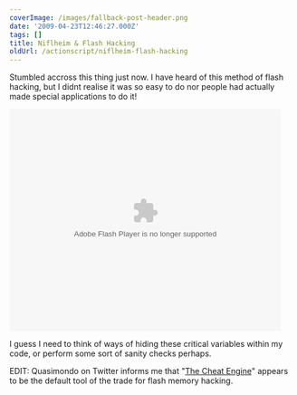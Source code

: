 ```yaml
---
coverImage: /images/fallback-post-header.png
date: '2009-04-23T12:46:27.000Z'
tags: []
title: Niflheim & Flash Hacking
oldUrl: /actionscript/niflheim-flash-hacking
---
```


Stumbled accross this thing just now. I have heard of this method of flash hacking, but I didnt realise it was so easy to do nor people had actually made special applications to do it!

<!-- more -->

<object width="480" height="392" data="https://flash.revver.com/player/1.0/player.swf?mediaId=855160&amp;affiliate=34929" type="application/x-shockwave-flash"><param name="id" value="revver85516012404869925462841" /><param name="Movie" value="https://flash.revver.com/player/1.0/player.swf?mediaId=855160&amp;affiliate=34929" /><param name="FlashVars" value="allowFullScreen=true" /><param name="AllowFullScreen" value="true" /><param name="AllowScriptAccess" value="always" /><param name="flashvars" value="allowFullScreen=true" /><param name="src" value="https://flash.revver.com/player/1.0/player.swf?mediaId=855160&amp;affiliate=34929" /><param name="allowfullscreen" value="true" /></object>

I guess I need to think of ways of hiding these critical variables within my code, or perform some sort of sanity checks perhaps.

EDIT: Quasimondo on Twitter informs me that "[The Cheat Engine](https://cheatengine.org/index.php)" appears to be the default tool of the trade for flash memory hacking.
